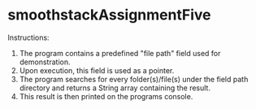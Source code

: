 # smoothstackAssignmentFive
Instructions:
1. The program contains a predefined "file path" field used for demonstration.
2. Upon execution, this field is used as a pointer.
3. The program searches for every folder(s)/file(s) under the field path directory and returns a String array containing the result.
4. This result is then printed on the programs console.
